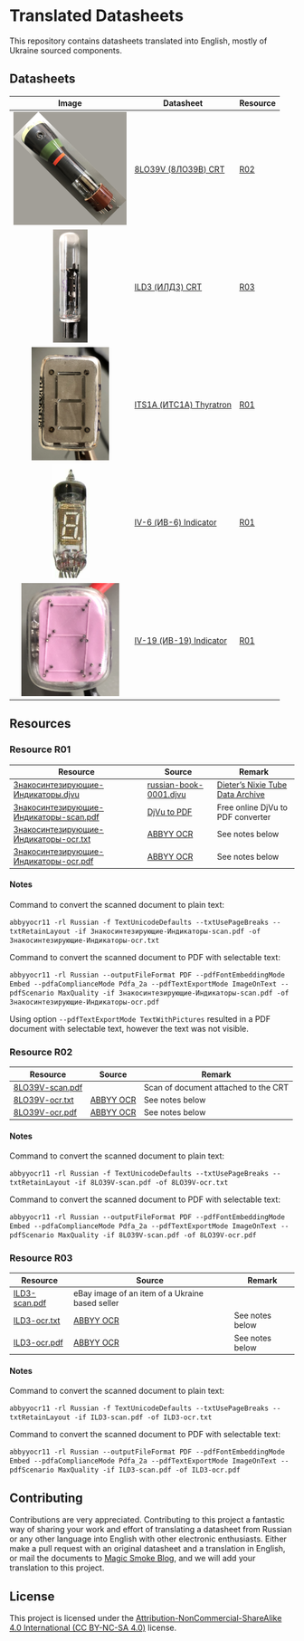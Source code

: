 # Translated Datasheets

This repository contains datasheets translated into English, mostly of Ukraine sourced components.

## Datasheets

|                           Image                           | Datasheet                                                                                 | Resource             |
|:---------------------------------------------------------:|-------------------------------------------------------------------------------------------|----------------------|
|   ![8LO39](datasheet/8LO39V-(8ЛО39В)-CRT/thumbnail.png)   | [8LO39V (8ЛО39В) CRT](./datasheet/8LO39V-(8ЛО39В)-CRT/8LO39V-(8ЛО39В)-Datasheet.md)       | [R02](#resource-r02) |
|     ![ILD3](datasheet/ILD3-(ИЛД3)-CRT/thumbnail.png)      | [ILD3 (ИЛД3) CRT](./datasheet/ILD3-(ИЛД3)-CRT/ILD3-(илдз)-Datasheet.md)                   | [R03](#resource-r03) |
| ![ITS1A](datasheet/ITS1A-(ИТС1А)-Thyratron/thumbnail.png) | [ITS1A (ИТС1А) Thyratron](./datasheet/ITS1A-(ИТС1А)-Thyratron/ITS1A-(ИТС1А)-Datasheet.md) | [R01](#resource-r01) |
|  ![IV-6](datasheet/IV-6-(ИВ-6)-Indicator/thumbnail.png)   | [IV-6 (ИВ-6) Indicator](datasheet/IV-6-(ИВ-6)-Indicator/IV-6-(ИВ-6)-Datasheet.md)         | [R01](#resource-r01) |
| ![IV-19](datasheet/IV-19-(ИВ-19)-Indicator/thumbnail.png) | [IV-19 (ИВ-19) Indicator](datasheet/IV-19-(ИВ-19)-Indicator/IV-19-(ИВ-19)-Datasheet.md)   | [R01](#resource-r01) |

## Resources

### Resource R01

| Resource                                                                                       | Source                                                                                           | Remark                                                                                     |
|------------------------------------------------------------------------------------------------|--------------------------------------------------------------------------------------------------|--------------------------------------------------------------------------------------------|
| [Знакосинтезирующие-Индикаторы.djvu](./resource/R01/Знакосинтезирующие-Индикаторы.djvu)        | [russian-book-0001.djvu](http://www.tube-tester.com/sites/nixie/dat_arch/russian-book-0001.djvu) | [Dieter’s Nixie Tube Data Archive](http://www.tube-tester.com/sites/nixie/nixie-tubes.htm) |
| [Знакосинтезирующие-Индикаторы-scan.pdf](./resource/R01/Знакосинтезирующие-Индикаторы-ocr.pdf) | [DjVu to  PDF](https://djvu2pdf.com)                                                             | Free online DjVu to PDF converter                                                          |
| [Знакосинтезирующие-Индикаторы-ocr.txt](./resource/R01/Знакосинтезирующие-Индикаторы-ocr.txt)  | [ABBYY OCR](https://www.abbyy.com/ocr-sdk/)                                                      | See notes below                                                                            |
| [Знакосинтезирующие-Индикаторы-ocr.pdf](./resource/R01/Знакосинтезирующие-Индикаторы-scan.pdf) | [ABBYY OCR](https://www.abbyy.com/ocr-sdk/)                                                      | See notes below                                                                            |

#### Notes

Command to convert the scanned document to plain text:

```shell
abbyyocr11 -rl Russian -f TextUnicodeDefaults --txtUsePageBreaks --txtRetainLayout -if Знакосинтезирующие-Индикаторы-scan.pdf -of Знакосинтезирующие-Индикаторы-ocr.txt
```

Command to convert the scanned document to PDF with selectable text:

```shell
abbyyocr11 -rl Russian --outputFileFormat PDF --pdfFontEmbeddingMode Embed --pdfaComplianceMode Pdfa_2a --pdfTextExportMode ImageOnText --pdfScenario MaxQuality -if Знакосинтезирующие-Индикаторы-scan.pdf -of Знакосинтезирующие-Индикаторы-ocr.pdf
```

Using option `--pdfTextExportMode TextWithPictures` resulted in a PDF document with selectable text, however the text
was not visible.

### Resource R02

| Resource                                          | Source                                      | Remark                               |
|---------------------------------------------------|---------------------------------------------|--------------------------------------|
| [8LO39V-scan.pdf](./resource/R02/8LO39V-scan.pdf) |                                             | Scan of document attached to the CRT |
| [8LO39V-ocr.txt](./resource/R02/8LO39V-ocr.txt)   | [ABBYY OCR](https://www.abbyy.com/ocr-sdk/) | See notes below                      |
| [8LO39V-ocr.pdf](./resource/R02/8LO39V-ocr.pdf)   | [ABBYY OCR](https://www.abbyy.com/ocr-sdk/) | See notes below                      |

#### Notes

Command to convert the scanned document to plain text:

```shell
abbyyocr11 -rl Russian -f TextUnicodeDefaults --txtUsePageBreaks --txtRetainLayout -if 8LO39V-scan.pdf -of 8LO39V-ocr.txt
```

Command to convert the scanned document to PDF with selectable text:

```shell
abbyyocr11 -rl Russian --outputFileFormat PDF --pdfFontEmbeddingMode Embed --pdfaComplianceMode Pdfa_2a --pdfTextExportMode ImageOnText --pdfScenario MaxQuality -if 8LO39V-scan.pdf -of 8LO39V-ocr.pdf
```

### Resource R03

| Resource                                      | Source                                          | Remark          |
|-----------------------------------------------|-------------------------------------------------|-----------------|
| [ILD3-scan.pdf](./resource/R03/ILD3-scan.pdf) | eBay image of an item of a Ukraine based seller |                 |
| [ILD3-ocr.txt](./resource/R03/ILD3-ocr.txt)   | [ABBYY OCR](https://www.abbyy.com/ocr-sdk/)     | See notes below |
| [ILD3-ocr.pdf](./resource/R03/ILD3-ocr.pdf)   | [ABBYY OCR](https://www.abbyy.com/ocr-sdk/)     | See notes below |

#### Notes

Command to convert the scanned document to plain text:

```shell
abbyyocr11 -rl Russian -f TextUnicodeDefaults --txtUsePageBreaks --txtRetainLayout -if ILD3-scan.pdf -of ILD3-ocr.txt
```

Command to convert the scanned document to PDF with selectable text:

```shell
abbyyocr11 -rl Russian --outputFileFormat PDF --pdfFontEmbeddingMode Embed --pdfaComplianceMode Pdfa_2a --pdfTextExportMode ImageOnText --pdfScenario MaxQuality -if ILD3-scan.pdf -of ILD3-ocr.pdf
```

## Contributing

Contributions are very appreciated. Contributing to this project a fantastic  way of sharing your work and effort of
translating a datasheet from Russian or any other language into English with other electronic enthusiasts.
Either make a pull request with an original datasheet and a translation
in English, or mail the documents to [Magic Smoke Blog](mailto:magicsmokeblog@gmail.com), and we will add your
translation to this project.

## License

This project is licensed under
the [Attribution-NonCommercial-ShareAlike 4.0 International (CC BY-NC-SA 4.0)](https://creativecommons.org/licenses/by-nc-sa/4.0/) license.
